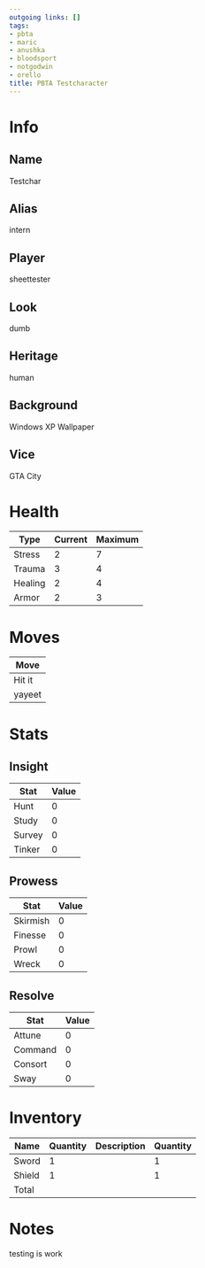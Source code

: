 ```yaml
---
outgoing links: []
tags:
- pbta
- maric
- anushka
- bloodsport
- notgodwin
- orello
title: PBTA Testcharacter
---
```


# Info

## Name
Testchar

## Alias
intern

## Player
sheettester

## Look
dumb

## Heritage
human

## Background
Windows XP Wallpaper

## Vice
GTA City

# Health

| Type    | Current | Maximum |
|---------|---------|---------|
| Stress  | 2       | 7       |
| Trauma  | 3       | 4       |
| Healing | 2       | 4       |
| Armor   | 2       | 3       |

# Moves

| Move   |
|--------|
| Hit it |
| yayeet |

# Stats

## Insight

| Stat   | Value |
|--------|-------|
| Hunt   | 0     |
| Study  | 0     |
| Survey | 0     |
| Tinker | 0     |

## Prowess

| Stat     | Value |
|----------|-------|
| Skirmish | 0     |
| Finesse  | 0     |
| Prowl    | 0     |
| Wreck    | 0     |

## Resolve

| Stat    | Value |
|---------|-------|
| Attune  | 0     |
| Command | 0     |
| Consort | 0     |
| Sway    | 0     |

# Inventory

| Name   | Quantity | Description | Quantity |
|--------|----------|-------------|----------|
| Sword  | 1        |             | 1        |
| Shield | 1        |             | 1        |
| Total  |          |             |          |

# Notes
testing is work
